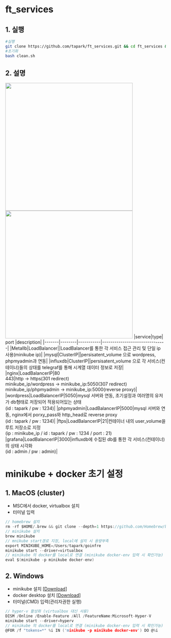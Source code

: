 # ft_services
## 1. 실행
~~~bash
#실행
git clone https://github.com/tapark/ft_services.git && cd ft_services && bash setup.sh
#초기화
bash clean.sh
~~~
## 2. 설명
<img src="https://user-images.githubusercontent.com/67908647/115196427-d9d14100-a12a-11eb-94e3-321f49bdfaee.png"  width="400"> <img src="https://user-images.githubusercontent.com/67908647/115196763-3df40500-a12b-11eb-88ae-9b3287f7c69c.png"  width="400">
 |service|type|  port  |description|
 |-------|--------|-----------|-------------------------------|
 |Metallb|LoadBalancer||LoadBalancer를 통한 각 서비스 접근 관리 및 단일 ip 사용(minikube ip)|
 |mysql|ClusterIP||persisatent_volume 으로 wordpress, phpmyadmin과 연동|
 |influxdb|ClusterIP||persisatent_volume 으로 각 서비스(컨테이너)들의 상태를 telegraf를 통해 시계열 데이터 정보로 저장|
 |nginx|LoadBalancerIP|80<br>443|http -> https(301 redirect)<br>minikube_ip/wordpress -> minikube_ip:5050(307 redirect)<br>minikube_ip/phpmyadmin -> minikube_ip:5000(reverse proxy)|
 |wordpress|LoadBalancerIP|5050|mysql 서버와 연동, 초기설정과 여러명의 유저가 db형태로 저장되어 적용되어있는 상태<br>(id : tapark / pw : 1234)|
 |phpmyadmin|LoadBalancerIP|5000|mysql 서버와 연동, nginx에서 porxy_pass와 http_head로 reverse proxy<br>(id : tapark / pw : 1234)|
 |ftps|LoadBalancerIP|21|컨테이너 내의 user_volume을 루트 저장소로 지정<br>(ip : minikube_ip / id : tapark / pw : 1234 / port : 21)
 |grafana|LoadBalancerIP|3000|influxdb에 수집된 db를 통한 각 서비스(컨테이너)의 상태 시각화<br>(id : admin / pw : admin)|

# minikube + docker 초기 설정
## 1. MacOS (cluster)
 - MSC에서 docker, virtualbox 설치
 - 터미널 입력  
~~~C
// homebrew 설치
rm -rf $HOME/.brew && git clone --depth=1 https://github.com/Homebrew/brew $HOME/.brew && echo 'export PATH=$HOME/.brew/bin:$PATH' >> $HOME/.zshrc && source $HOME/.zshrc && brew update
// minikube 설치
brew minikube
// mnikube start경로 지정, local에 설치 시 용량부족 
export MINIKUBE_HOME=/Users/tapark/goinfre  
minikube start --driver=virtualbox  
// minikube 의 docker를 local로 연결 (minikube docker-env 입력 시 확인가능) 
eval $(minikube -p minikube docker-env) 
~~~
## 2. Windows
 - minikube 설치 [[Download](https://github.com/kubernetes/minikube/releases/latest/download/minikube-installer.exe)]
 - docker desktop 설치 [[Download](https://desktop.docker.com/win/stable/Docker%20Desktop%20Installer.exe)]
 - 터미널(CMD) 입력(관리자권한 실행)  
~~~C
// hyper-v 활성화 (virtualbox 대신 사용)  
DISM /Online /Enable-Feature /All /FeatureName:Microsoft-Hyper-V  
minikube start --driver=hyperv  
// minikube 의 docker를 local로 연결 (minikube docker-env 입력 시 확인가능)  
@FOR /f "tokens=*" %i IN ('minikube -p minikube docker-env') DO @%i  
~~~
